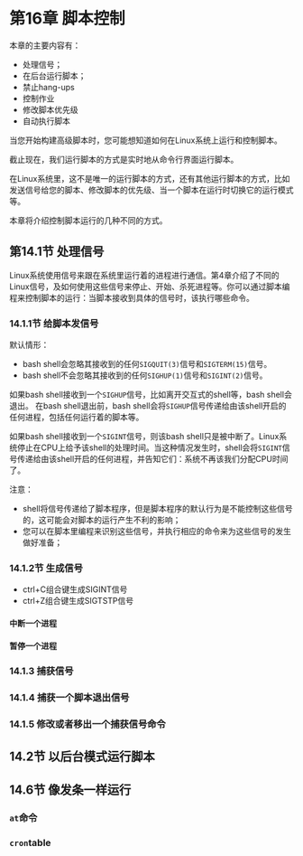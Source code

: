 # 第16章 脚本控制
本章的主要内容有：
- 处理信号；
- 在后台运行脚本；
- 禁止hang-ups
- 控制作业
- 修改脚本优先级
- 自动执行脚本

当您开始构建高级脚本时，您可能想知道如何在Linux系统上运行和控制脚本。

截止现在，我们运行脚本的方式是实时地从命令行界面运行脚本。

在Linux系统里，这不是唯一的运行脚本的方式，还有其他运行脚本的方式，比如发送信号给您的脚本、修改脚本的优先级、当一个脚本在运行时切换它的运行模式等。

本章将介绍控制脚本运行的几种不同的方式。

## 第14.1节 处理信号
Linux系统使用信号来跟在系统里运行着的进程进行通信。第4章介绍了不同的Linux信号，及如何使用这些信号来停止、开始、杀死进程等。你可以通过脚本编程来控制脚本的运行：当脚本接收到具体的信号时，该执行哪些命令。

### 14.1.1节 给脚本发信号

默认情形：
- bash shell会忽略其接收到的任何`SIGQUIT(3)`信号和`SIGTERM(15)`信号。
- bash shell不会忽略其接收到的任何`SIGHUP(1)`信号和`SIGINT(2)`信号。

如果bash shell接收到一个`SIGHUP`信号，比如离开交互式的shell等，bash shell会退出。
在bash shell退出前，bash shell会将`SIGHUP`信号传递给由该shell开启的任何进程，包括任何运行着的脚本等。

如果bash shell接收到一个`SIGINT`信号，则该bash shell只是被中断了。Linux系统停止在CPU上给予该shell的处理时间。当这种情况发生时，shell会将`SIGINT`信号传递给由该shell开启的任何进程，并告知它们：系统不再该我们分配CPU时间了。

注意：
- shell将信号传递给了脚本程序，但是脚本程序的默认行为是不能控制这些信号的，这可能会对脚本的运行产生不利的影响；
- 您可以在脚本里编程来识别这些信号，并执行相应的命令来为这些信号的发生做好准备；

### 14.1.2节 生成信号
- ctrl+C组合键生成SIGINT信号
- ctrl+Z组合键生成SIGTSTP信号

#### 中断一个进程

#### 暂停一个进程

### 14.1.3 捕获信号

### 14.1.4 捕获一个脚本退出信号

### 14.1.5 修改或者移出一个捕获信号命令

## 14.2节 以后台模式运行脚本

## 14.6节 像发条一样运行

### `at`命令
### `cron`table



